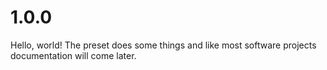 # 1.0.0

Hello, world! The preset does some things and like most software projects 
documentation will come later. 